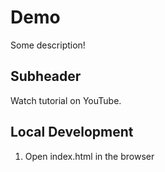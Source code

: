 # Demo
Some description!

## Subheader
Watch tutorial on YouTube.

## Local Development
1. Open index.html in the browser
